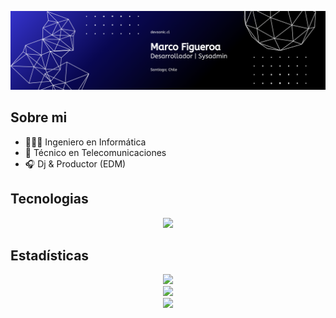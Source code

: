 ![banner](images/banner.png)

## Sobre mi
- 👨🏻‍💻 Ingeniero en Informática
- 📡 Técnico en Telecomunicaciones
- 🎧 Dj & Productor (EDM)

## Tecnologias
<div align="center">
  <img src="https://skillicons.dev/icons?i=java,angular,typescript,javascript,tailwindcss,css,docker,kubernetes,nginx,mysql,postgresql,ubuntu,debian,nestjs,prisma,ableton,firebase,gcp,androidstudio,postman,supabase,azure,nodejs,dotnet,bash,html,npm,spring,python,linux,gradle,graphql,maven,vercel,github,terraform&theme=dark&perline=9">
</div>

## Estadísticas
<div align="center">
  <ul style="list-style: none; padding: 0;">
    <li><img src="https://github-readme-stats.vercel.app/api?username=mfigueroa23&theme=tokyonight&show_icons=true&hide_border=true&count_private=true" /></li>
    <li><img src="https://github-readme-streak-stats.herokuapp.com/?user=mfigueroa23&theme=tokyonight&hide_border=true" /></li>
    <li><img src="https://github-readme-stats.vercel.app/api/top-langs/?username=mfigueroa23&theme=tokyonight&show_icons=true&hide_border=true&layout=compact" /></li>
  </ul>
</div>
